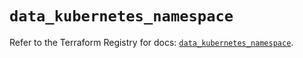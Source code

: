 # `data_kubernetes_namespace`

Refer to the Terraform Registry for docs: [`data_kubernetes_namespace`](https://registry.terraform.io/providers/hashicorp/kubernetes/2.29.0/docs/data-sources/namespace).
